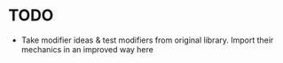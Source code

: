 # TODO

* Take modifier ideas & test modifiers from original library. Import their mechanics in an improved way here
